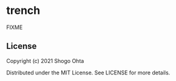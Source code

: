 # trench

FIXME

## License

Copyright (c) 2021 Shogo Ohta

Distributed under the MIT License. See LICENSE for more details.

